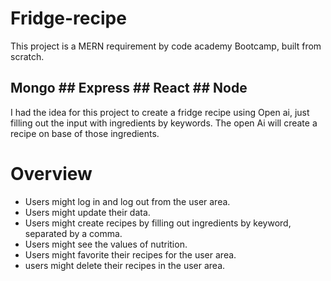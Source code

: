 # Fridge-recipe

This project is a MERN requirement by code academy Bootcamp, built from scratch.

## Mongo ## Express ## React ## Node 

I had the idea for this project to create a fridge recipe using Open ai, just filling out the input with ingredients by keywords.
The open Ai will create a recipe on base of those ingredients. 


# Overview

 - Users might log in and log out from the user area.
 - Users might update their data.
 - Users might create recipes by filling out ingredients by keyword, separated by a comma.
 - Users might see the values of nutrition.
 - Users might favorite their recipes for the user area.
 - users might delete their recipes in the user area.


  
